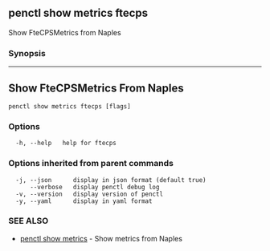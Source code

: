 ## penctl show metrics ftecps

Show FteCPSMetrics from Naples

### Synopsis



---------------------------------
 Show FteCPSMetrics From Naples 
---------------------------------


```
penctl show metrics ftecps [flags]
```

### Options

```
  -h, --help   help for ftecps
```

### Options inherited from parent commands

```
  -j, --json      display in json format (default true)
      --verbose   display penctl debug log
  -v, --version   display version of penctl
  -y, --yaml      display in yaml format
```

### SEE ALSO
* [penctl show metrics](penctl_show_metrics.md)	 - Show metrics from Naples

